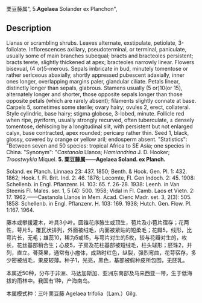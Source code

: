 栗豆藤属",
5.**Agelaea** Solander ex Planchon",

## Description
Lianas or scrambling shrubs. Leaves alternate, exstipulate, petiolate, 3-foliolate. Inflorescences axillary, pseudoterminal, or terminal, paniculate, usually some of main branches subequal; bracts and bracteoles persistent; bracts terete, slightly thickened at apex; bracteoles narrowly linear. Flowers bisexual, (4 or)5-merous. Sepals imbricate in bud, minutely tomentose or rather sericeous abaxially, shortly appressed pubescent adaxially, inner ones longer, overlapping margins paler, glandular ciliate. Petals linear, distinctly longer than sepals, glabrous. Stamens usually (5 or)10(or 15), alternately longer and shorter, those opposite sepals longer than those opposite petals (which are rarely absent); filaments slightly connate at base. Carpels 5, sometimes some sterile; ovary hairy; ovules 2, erect, collateral. Style cylindric, base hairy; stigma globose, 3-lobed, minute. Follicle red when ripe, pyriform, usually strongly recurved, often tuberculate, ± densely tomentose, dehiscing by a longitudinal slit, with persistent but not enlarged calyx, base contracted, apex rounded; pericarp rather thin. Seed 1, black, glossy, covered by orange or yellow aril; endosperm absent.
  "Statistics": "Between seven and 50 species: tropical Africa to SE Asia; one species in China.
  "Synonym": "*Castanola* Llanos; *Hamiandrina* J. D. Hooker; *Troostwykia* Miquel.
**5. 栗豆藤属——Agelaea Soland. ex Planch.**

Soland. ex Planch. Linnaea 23: 437. 1850; Benth. & Hook. Gen. Pl. 1: 432. 1862; Hook. f. Fl. Brit. Ind. 2: 46. 1876; Lecomte, Fl. Gen Indoch. 2: 45. 1908: Schellenb. in Engl. Pflanzenr. H. 103: 65. f. 26-28. 1938: Leenh. in Van Steenis Fl. Males. ser. 1, 5 (4): 500. 1958; Vidal in Fl. Camb. Laos et Vietn. 2: 17. 1962.——Castanola Llanos in Mem. Acad. Cienc Madr. set. 3, 2(3): 505. 1858: Schellenb. in Engl. Pflanzenr. H. 103: 169. 1938; Hutch. Gen. Flow. Pl. 1:167. 1964.

藤本或攀援灌木，叶具3小叶。圆锥花序腋生或顶生，苞片及小苞片宿存；花两性，萼片5，覆瓦状排列，外面被绒毛，内面被紧贴的短柔毛；花瓣5，线形，比萼片长，无毛；雄蕊10，稀为5或15，与萼片对生的5枚，较与花瓣对生的，枚长，花丝基部稍合生；心皮5，子房及花柱基部被短绒毛，柱头球形；胚珠2，并列，直立。蓇葖果，通常有小瘤体，成熟时红色，纵裂，强烈弯曲，花萼宿存，多少密被绒毛，果皮较薄。种子1，光亮，黑色，基部被假种皮所包围，无胚乳。

本属近50种，分布于非洲、马达加斯加、亚洲东南部及马来西亚一带，生于低海拔的雨林中。我国有1种，产海南岛。

本属模式种：三叶栗豆藤 Agelaea trifolia（Lam.）Gilg.
